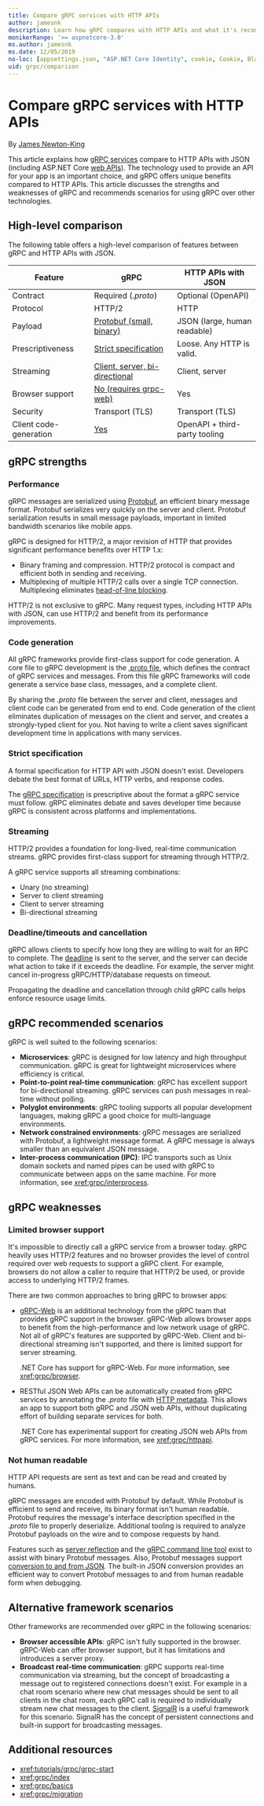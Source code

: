```yaml
---
title: Compare gRPC services with HTTP APIs
author: jamesnk
description: Learn how gRPC compares with HTTP APIs and what it's recommend scenarios are.
monikerRange: '>= aspnetcore-3.0'
ms.author: jamesnk
ms.date: 12/05/2019
no-loc: [appsettings.json, "ASP.NET Core Identity", cookie, Cookie, Blazor, "Blazor Server", "Blazor WebAssembly", "Identity", "Let's Encrypt", Razor, SignalR]
uid: grpc/comparison
---
```

# Compare gRPC services with HTTP APIs

By [James Newton-King](https://twitter.com/jamesnk)

This article explains how [gRPC services](https://grpc.io/docs/guides/) compare to HTTP APIs with JSON (including ASP.NET Core [web APIs](xref:web-api/index)). The technology used to provide an API for your app is an important choice, and gRPC offers unique benefits compared to HTTP APIs. This article discusses the strengths and weaknesses of gRPC and recommends scenarios for using gRPC over other technologies.

## High-level comparison

The following table offers a high-level comparison of features between gRPC and HTTP APIs with JSON.

| Feature          | gRPC                                               | HTTP APIs with JSON           |
| ---------------- | -------------------------------------------------- | ----------------------------- |
| Contract         | Required (*.proto*)                                | Optional (OpenAPI)            |
| Protocol         | HTTP/2                                             | HTTP                          |
| Payload          | [Protobuf (small, binary)](#performance)           | JSON (large, human readable)  |
| Prescriptiveness | [Strict specification](#strict-specification)      | Loose. Any HTTP is valid.     |
| Streaming        | [Client, server, bi-directional](#streaming)       | Client, server                |
| Browser support  | [No (requires grpc-web)](#limited-browser-support) | Yes                           |
| Security         | Transport (TLS)                                    | Transport (TLS)               |
| Client code-generation | [Yes](#code-generation)                      | OpenAPI + third-party tooling |

## gRPC strengths

### Performance

gRPC messages are serialized using [Protobuf](https://developers.google.com/protocol-buffers/docs/overview), an efficient binary message format. Protobuf serializes very quickly on the server and client. Protobuf serialization results in small message payloads, important in limited bandwidth scenarios like mobile apps.

gRPC is designed for HTTP/2, a major revision of HTTP that provides significant performance benefits over HTTP 1.x:

* Binary framing and compression. HTTP/2 protocol is compact and efficient both in sending and receiving.
* Multiplexing of multiple HTTP/2 calls over a single TCP connection. Multiplexing eliminates [head-of-line blocking](https://en.wikipedia.org/wiki/Head-of-line_blocking).

HTTP/2 is not exclusive to gRPC. Many request types, including HTTP APIs with JSON, can use HTTP/2 and benefit from its performance improvements.

### Code generation

All gRPC frameworks provide first-class support for code generation. A core file to gRPC development is the [.proto file](https://developers.google.com/protocol-buffers/docs/proto3), which defines the contract of gRPC services and messages. From this file gRPC frameworks will code generate a service base class, messages, and a complete client.

By sharing the *.proto* file between the server and client, messages and client code can be generated from end to end. Code generation of the client eliminates duplication of messages on the client and server, and creates a strongly-typed client for you. Not having to write a client saves significant development time in applications with many services.

### Strict specification

A formal specification for HTTP API with JSON doesn't exist. Developers debate the best format of URLs, HTTP verbs, and response codes.

The [gRPC specification](https://github.com/grpc/grpc/blob/master/doc/PROTOCOL-HTTP2.md) is prescriptive about the format a gRPC service must follow. gRPC eliminates debate and saves developer time because gRPC is consistent across platforms and implementations.

### Streaming

HTTP/2 provides a foundation for long-lived, real-time communication streams. gRPC provides first-class support for streaming through HTTP/2.

A gRPC service supports all streaming combinations:

* Unary (no streaming)
* Server to client streaming
* Client to server streaming
* Bi-directional streaming

### Deadline/timeouts and cancellation

gRPC allows clients to specify how long they are willing to wait for an RPC to complete. The [deadline](https://grpc.io/blog/deadlines) is sent to the server, and the server can decide what action to take if it exceeds the deadline. For example, the server might cancel in-progress gRPC/HTTP/database requests on timeout.

Propagating the deadline and cancellation through child gRPC calls helps enforce resource usage limits.

## gRPC recommended scenarios

gRPC is well suited to the following scenarios:

* **Microservices**: gRPC is designed for low latency and high throughput communication. gRPC is great for lightweight microservices where efficiency is critical.
* **Point-to-point real-time communication**: gRPC has excellent support for bi-directional streaming. gRPC services can push messages in real-time without polling.
* **Polyglot environments**: gRPC tooling supports all popular development languages, making gRPC a good choice for multi-language environments.
* **Network constrained environments**: gRPC messages are serialized with Protobuf, a lightweight message format. A gRPC message is always smaller than an equivalent JSON message.
* **Inter-process communication (IPC)**: IPC transports such as Unix domain sockets and named pipes can be used with gRPC to communicate between apps on the same machine. For more information, see <xref:grpc/interprocess>.

## gRPC weaknesses

### Limited browser support

It's impossible to directly call a gRPC service from a browser today. gRPC heavily uses HTTP/2 features and no browser provides the level of control required over web requests to support a gRPC client. For example, browsers do not allow a caller to require that HTTP/2 be used, or provide access to underlying HTTP/2 frames.

There are two common approaches to bring gRPC to browser apps:

* [gRPC-Web](https://grpc.io/docs/tutorials/basic/web.html) is an additional technology from the gRPC team that provides gRPC support in the browser. gRPC-Web allows browser apps to benefit from the high-performance and low network usage of gRPC. Not all of gRPC's features are supported by gRPC-Web. Client and bi-directional streaming isn't supported, and there is limited support for server streaming.

  .NET Core has support for gRPC-Web. For more information, see <xref:grpc/browser>.

* RESTful JSON Web APIs can be automatically created from gRPC services by annotating the *.proto* file with [HTTP metadata](https://cloud.google.com/service-infrastructure/docs/service-management/reference/rpc/google.api#google.api.HttpRule). This allows an app to support both gRPC and JSON web APIs, without duplicating effort of building separate services for both.

  .NET Core has experimental support for creating JSON web APIs from gRPC services. For more information, see <xref:grpc/httpapi>.

### Not human readable

HTTP API requests are sent as text and can be read and created by humans.

gRPC messages are encoded with Protobuf by default. While Protobuf is efficient to send and receive, its binary format isn't human readable. Protobuf requires the message's interface description specified in the *.proto* file to properly deserialize. Additional tooling is required to analyze Protobuf payloads on the wire and to compose requests by hand.

Features such as [server reflection](https://github.com/grpc/grpc/blob/master/doc/server-reflection.md) and the [gRPC command line tool](https://github.com/grpc/grpc/blob/master/doc/command_line_tool.md) exist to assist with binary Protobuf messages. Also, Protobuf messages support [conversion to and from JSON](https://developers.google.com/protocol-buffers/docs/proto3#json). The built-in JSON conversion provides an efficient way to convert Protobuf messages to and from human readable form when debugging.

## Alternative framework scenarios

Other frameworks are recommended over gRPC in the following scenarios:

* **Browser accessible APIs**: gRPC isn't fully supported in the browser. gRPC-Web can offer browser support, but it has limitations and introduces a server proxy.
* **Broadcast real-time communication**: gRPC supports real-time communication via streaming, but the concept of broadcasting a message out to registered connections doesn't exist. For example in a chat room scenario where new chat messages should be sent to all clients in the chat room, each gRPC call is required to individually stream new chat messages to the client. [SignalR](xref:signalr/introduction) is a useful framework for this scenario. SignalR has the concept of persistent connections and built-in support for broadcasting messages.

## Additional resources

* <xref:tutorials/grpc/grpc-start>
* <xref:grpc/index>
* <xref:grpc/basics>
* <xref:grpc/migration>
